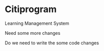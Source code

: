 # Citiprogram
Learning Management System

Need some more changes

Do we need to write the some code changes
